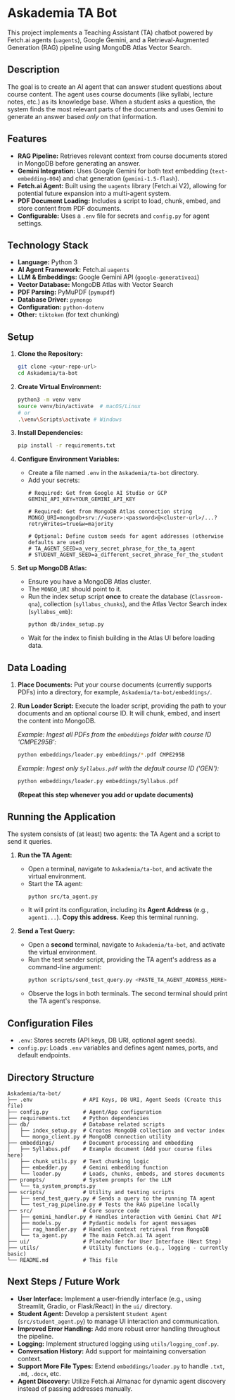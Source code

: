 # Askademia TA Bot

This project implements a Teaching Assistant (TA) chatbot powered by Fetch.ai agents (`uagents`), Google Gemini, and a Retrieval-Augmented Generation (RAG) pipeline using MongoDB Atlas Vector Search.

## Description

The goal is to create an AI agent that can answer student questions about course content. The agent uses course documents (like syllabi, lecture notes, etc.) as its knowledge base. When a student asks a question, the system finds the most relevant parts of the documents and uses Gemini to generate an answer based *only* on that information.

## Features

*   **RAG Pipeline:** Retrieves relevant context from course documents stored in MongoDB before generating an answer.
*   **Gemini Integration:** Uses Google Gemini for both text embedding (`text-embedding-004`) and chat generation (`gemini-1.5-flash`).
*   **Fetch.ai Agent:** Built using the `uagents` library (Fetch.ai V2), allowing for potential future expansion into a multi-agent system.
*   **PDF Document Loading:** Includes a script to load, chunk, embed, and store content from PDF documents.
*   **Configurable:** Uses a `.env` file for secrets and `config.py` for agent settings.

## Technology Stack

*   **Language:** Python 3
*   **AI Agent Framework:** Fetch.ai `uagents`
*   **LLM & Embeddings:** Google Gemini API (`google-generativeai`)
*   **Vector Database:** MongoDB Atlas with Vector Search
*   **PDF Parsing:** PyMuPDF (`pymupdf`)
*   **Database Driver:** `pymongo`
*   **Configuration:** `python-dotenv`
*   **Other:** `tiktoken` (for text chunking)

## Setup

1.  **Clone the Repository:**
    ```bash
    git clone <your-repo-url>
    cd Askademia/ta-bot 
    ```

2.  **Create Virtual Environment:**
    ```bash
    python3 -m venv venv
    source venv/bin/activate  # macOS/Linux
    # or
    .\venv\Scripts\activate # Windows
    ```

3.  **Install Dependencies:**
    ```bash
    pip install -r requirements.txt
    ```

4.  **Configure Environment Variables:**
    *   Create a file named `.env` in the `Askademia/ta-bot` directory.
    *   Add your secrets:
        ```dotenv
        # Required: Get from Google AI Studio or GCP
        GEMINI_API_KEY=YOUR_GEMINI_API_KEY
        
        # Required: Get from MongoDB Atlas connection string
        MONGO_URI=mongodb+srv://<user>:<password>@<cluster-url>/...?retryWrites=true&w=majority
        
        # Optional: Define custom seeds for agent addresses (otherwise defaults are used)
        # TA_AGENT_SEED=a_very_secret_phrase_for_the_ta_agent
        # STUDENT_AGENT_SEED=a_different_secret_phrase_for_the_student
        ```

5.  **Set up MongoDB Atlas:**
    *   Ensure you have a MongoDB Atlas cluster.
    *   The `MONGO_URI` should point to it.
    *   Run the index setup script **once** to create the database (`Classroom-qna`), collection (`syllabus_chunks`), and the Atlas Vector Search index (`syllabus_emb`):
        ```bash
        python db/index_setup.py
        ```
    *   Wait for the index to finish building in the Atlas UI before loading data.

## Data Loading

1.  **Place Documents:** Put your course documents (currently supports PDFs) into a directory, for example, `Askademia/ta-bot/embeddings/`.
2.  **Run Loader Script:** Execute the loader script, providing the path to your documents and an optional course ID. It will chunk, embed, and insert the content into MongoDB.
    
    *Example: Ingest all PDFs from the `embeddings` folder with course ID 'CMPE295B':*
    ```bash
    python embeddings/loader.py embeddings/*.pdf CMPE295B
    ```
    *Example: Ingest only `Syllabus.pdf` with the default course ID ('GEN'):*
    ```bash
    python embeddings/loader.py embeddings/Syllabus.pdf
    ```
    **(Repeat this step whenever you add or update documents)**

## Running the Application

The system consists of (at least) two agents: the TA Agent and a script to send it queries.

1.  **Run the TA Agent:**
    *   Open a terminal, navigate to `Askademia/ta-bot`, and activate the virtual environment.
    *   Start the TA agent:
        ```bash
        python src/ta_agent.py
        ```
    *   It will print its configuration, including its **Agent Address** (e.g., `agent1...`). **Copy this address.** Keep this terminal running.

2.  **Send a Test Query:**
    *   Open a **second** terminal, navigate to `Askademia/ta-bot`, and activate the virtual environment.
    *   Run the test sender script, providing the TA agent's address as a command-line argument:
        ```bash
        python scripts/send_test_query.py <PASTE_TA_AGENT_ADDRESS_HERE>
        ```
    *   Observe the logs in both terminals. The second terminal should print the TA agent's response.

## Configuration Files

*   `.env`: Stores secrets (API keys, DB URI, optional agent seeds).
*   `config.py`: Loads `.env` variables and defines agent names, ports, and default endpoints.

## Directory Structure

```
Askademia/ta-bot/
├── .env                # API Keys, DB URI, Agent Seeds (Create this file)
├── config.py           # Agent/App configuration
├── requirements.txt    # Python dependencies
├── db/                 # Database related scripts
│   ├── index_setup.py  # Creates MongoDB collection and vector index
│   └── mongo_client.py # MongoDB connection utility
├── embeddings/         # Document processing and embedding
│   ├── Syllabus.pdf    # Example document (Add your course files here)
│   ├── chunk_utils.py  # Text chunking logic
│   ├── embedder.py     # Gemini embedding function
│   └── loader.py       # Loads, chunks, embeds, and stores documents
├── prompts/            # System prompts for the LLM
│   └── ta_system_prompts.py
├── scripts/            # Utility and testing scripts
│   ├── send_test_query.py # Sends a query to the running TA agent
│   └── test_rag_pipeline.py # Tests the RAG pipeline locally
├── src/                # Core source code
│   ├── gemini_handler.py # Handles interaction with Gemini Chat API
│   ├── models.py       # Pydantic models for agent messages
│   ├── rag_handler.py  # Handles context retrieval from MongoDB
│   └── ta_agent.py     # The main Fetch.ai TA agent
├── ui/                 # Placeholder for User Interface (Next Step)
├── utils/              # Utility functions (e.g., logging - currently basic)
└── README.md           # This file
```

## Next Steps / Future Work

*   **User Interface:** Implement a user-friendly interface (e.g., using Streamlit, Gradio, or Flask/React) in the `ui/` directory.
*   **Student Agent:** Develop a persistent `Student Agent` (`src/student_agent.py`) to manage UI interaction and communication.
*   **Improved Error Handling:** Add more robust error handling throughout the pipeline.
*   **Logging:** Implement structured logging using `utils/logging_conf.py`.
*   **Conversation History:** Add support for maintaining conversation context.
*   **Support More File Types:** Extend `embeddings/loader.py` to handle `.txt`, `.md`, `.docx`, etc.
*   **Agent Discovery:** Utilize Fetch.ai Almanac for dynamic agent discovery instead of passing addresses manually.
